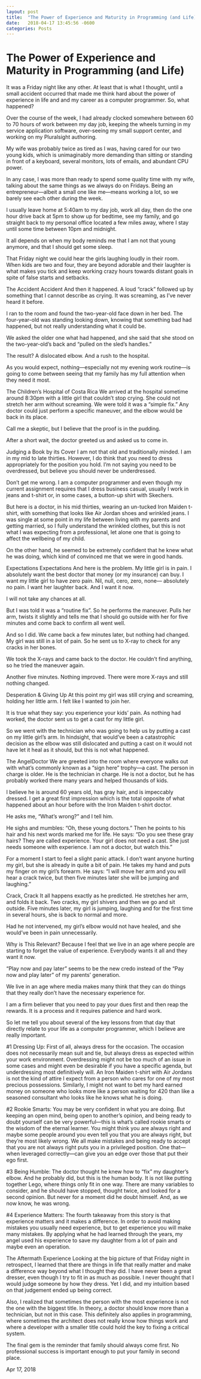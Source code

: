 ```yaml
---
layout: post
title:  "The Power of Experience and Maturity in Programming (and Life)"
date:   2018-04-17 13:45:56 -0600
categories: Posts
---
```


# The Power of Experience and Maturity in Programming (and Life)



It was a Friday night like any other. At least that is what I thought, until a small accident occurred that made me think hard about the power of experience in life and and my career as a computer programmer. So, what happened?

Over the course of the week, I had already clocked somewhere between 60 to 70 hours of work between my day job, keeping the wheels turning in my service application software, over-seeing my small support center, and working on my Pluralsight authoring.

My wife was probably twice as tired as I was, having cared for our two young kids, which is unimaginably more demanding than sitting or standing in front of a keyboard, several monitors, lots of emails, and abundant CPU power.

In any case, I was more than ready to spend some quality time with my wife, talking about the same things as we always do on Fridays. Being an entrepreneur—albeit a small one like me—means working a lot, so we barely see each other during the week.

I usually leave home at 5:40am to my day job, work all day, then do the one hour drive back at 5pm to show up for bedtime, see my family, and go straight back to my personal office located a few miles away, where I stay until some time between 10pm and midnight.

It all depends on when my body reminds me that I am not that young anymore, and that I should get some sleep.

That Friday night we could hear the girls laughing loudly in their room. When kids are two and four, they are beyond adorable and their laughter is what makes you tick and keep working crazy hours towards distant goals in spite of false starts and setbacks.

The Accident
Accident
And then it happened. A loud “crack” followed up by something that I cannot describe as crying. It was screaming, as I’ve never heard it before.

I ran to the room and found the two-year-old face down in her bed. The four-year-old was standing looking down, knowing that something bad had happened, but not really understanding what it could be.

We asked the older one what had happened, and she said that she stood on the two-year-old’s back and “pulled on the sled’s handles.”

The result? A dislocated elbow. And a rush to the hospital.

As you would expect, nothing—especially not my evening work routine—is going to come between seeing that my family has my full attention when they need it most.

The Children’s Hospital of Costa Rica
We arrived at the hospital sometime around 8:30pm with a little girl that couldn’t stop crying. She could not stretch her arm without screaming. We were told it was a “simple fix.” Any doctor could just perform a specific maneuver, and the elbow would be back in its place.

Call me a skeptic, but I believe that the proof is in the pudding.

After a short wait, the doctor greeted us and asked us to come in.

Judging a Book by its Cover
I am not that old and traditionally minded. I am in my mid to late thirties. However, I do think that you need to dress appropriately for the position you hold. I’m not saying you need to be overdressed, but believe you should never be underdressed.

Don’t get me wrong. I am a computer programmer and even though my current assignment requires that I dress business casual, usually I work in jeans and t-shirt or, in some cases, a button-up shirt with Skechers.

But here is a doctor, in his mid thirties, wearing an un-tucked Iron Maiden t-shirt, with something that looks like Air Jordan shoes and wrinkled jeans. I was single at some point in my life between living with my parents and getting married, so I fully understand the wrinkled clothes, but this is not what I was expecting from a professional, let alone one that is going to affect the wellbeing of my child.

On the other hand, he seemed to be extremely confident that he knew what he was doing, which kind of convinced me that we were in good hands.

Expectations
Expectations
And here is the problem. My little girl is in pain. I absolutely want the best doctor that money (or my insurance) can buy. I want my little girl to have zero pain. Nil, null, cero, zero, none— absolutely no pain. I want her laughter back. And I want it now.

I will not take any chances at all.

But I was told it was a “routine fix”. So he performs the maneuver. Pulls her arm, twists it slightly and tells me that I should go outside with her for five minutes and come back to confirm all went well.

And so I did. We came back a few minutes later, but nothing had changed. My girl was still in a lot of pain. So he sent us to X-ray to check for any cracks in her bones.

We took the X-rays and came back to the doctor. He couldn’t find anything, so he tried the maneuver again.

Another five minutes. Nothing improved. There were more X-rays and still nothing changed.

Desperation & Giving Up
At this point my girl was still crying and screaming, holding her little arm. I felt like I wanted to join her.

It is true what they say: you experience your kids’ pain. As nothing had worked, the doctor sent us to get a cast for my little girl.

So we went with the technician who was going to help us by putting a cast on my little girl’s arm. In hindsight, that would’ve been a catastrophic decision as the elbow was still dislocated and putting a cast on it would not have let it heal as it should, but this is not what happened.

The AngelDoctor
We are greeted into the room where everyone walks out with what’s commonly known as a “sign here” trophy—a cast. The person in charge is older. He is the technician in charge. He is not a doctor, but he has probably worked there many years and helped thousands of kids.

I believe he is around 60 years old, has gray hair, and is impeccably dressed. I get a great first impression which is the total opposite of what happened about an hour before with the Iron Maiden t-shirt doctor.

He asks me, “What’s wrong?” and I tell him.

He sighs and mumbles: “Oh, these young doctors.” Then he points to his hair and his next words marked me for life. He says: “Do you see these gray hairs? They are called experience. Your girl does not need a cast. She just needs someone with experience. I am not a doctor, but watch this.”

For a moment I start to feel a slight panic attack. I don’t want anyone hurting my girl, but she is already in quite a bit of pain. He takes my hand and puts my finger on my girl’s forearm. He says: “I will move her arm and you will hear a crack twice, but then five minutes later she will be jumping and laughing.”

Crack, Crack
It all happens exactly as he predicted. He stretches her arm, and folds it back. Two cracks, my girl shivers and then we go and sit outside. Five minutes later, my girl is jumping, laughing and for the first time in several hours, she is back to normal and more.

Had he not intervened, my girl’s elbow would not have healed, and she would’ve been in pain unnecessarily.

Why is This Relevant?
Because I feel that we live in an age where people are starting to forget the value of experience. Everybody wants it all and they want it now.

“Play now and pay later” seems to be the new credo instead of the “Pay now and play later” of my parents’ generation.

We live in an age where media makes many think that they can do things that they really don’t have the necessary experience for.

I am a firm believer that you need to pay your dues first and then reap the rewards. It is a process and it requires patience and hard work.

So let me tell you about several of the key lessons from that day that directly relate to your life as a computer programmer, which I believe are really important.

#1 Dressing Up: First of all, always dress for the occasion. The occasion does not necessarily mean suit and tie, but always dress as expected within your work environment. Overdressing might not be too much of an issue in some cases and might even be desirable if you have a specific agenda, but underdressing most definitively will. An Iron Maiden t-shirt with Air Jordans is not the kind of attire I expect from a person who cares for one of my most precious possessions. Similarly, I might not want to bet my hard earned money on someone who looks more like a person waiting for 420 than like a seasoned consultant who looks like he knows what he is doing.

#2 Rookie Smarts: You may be very confident in what you are doing. But keeping an open mind, being open to another’s opinion, and being ready to doubt yourself can be very powerful—this is what’s called rookie smarts or the wisdom of the eternal learner. You might think you are always right and maybe some people around you even tell you that you are always right, but they’re most likely wrong. We all make mistakes and being ready to accept that you are not always right puts you in a privileged position. One that—when leveraged correctly—can give you an edge over those that put their ego first.

#3 Being Humble: The doctor thought he knew how to “fix” my daughter’s elbow. And he probably did, but this is the human body. It is not like putting together Lego, where things only fit in one way. There are many variables to consider, and he should have stopped, thought twice, and looked for a second opinion. But never for a moment did he doubt himself. And, as we now know, he was wrong.

#4 Experience Matters: The fourth takeaway from this story is that experience matters and it makes a difference. In order to avoid making mistakes you usually need experience, but to get experience you will make many mistakes. By applying what he had learned through the years, my angel used his experience to save my daughter from a lot of pain and maybe even an operation.

The Aftermath
Experience
Looking at the big picture of that Friday night in retrospect, I learned that there are things in life that really matter and make a difference way beyond what I thought they did. I have never been a great dresser, even though I try to fit in as much as possible. I never thought that I would judge someone by how they dress. Yet I did, and my intuition based on that judgement ended up being correct.

Also, I realized that sometimes the person with the most experience is not the one with the biggest title. In theory, a doctor should know more than a technician, but not in this case. This definitely also applies in programming, where sometimes the architect does not really know how things work and where a developer with a smaller title could hold the key to fixing a critical system.

The final gem is the reminder that family should always come first. No professional success is important enough to put your family in second place.

Apr 17, 2018
